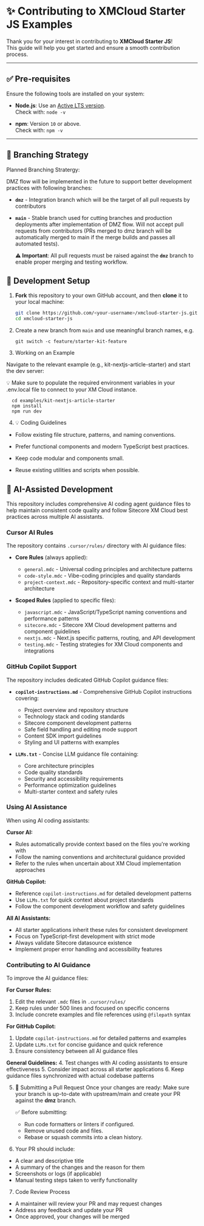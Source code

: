 # ✨ Contributing to XMCloud Starter JS Examples

Thank you for your interest in contributing to **XMCloud Starter JS**!  
This guide will help you get started and ensure a smooth contribution process.

---

## ✅ Pre-requisites

Ensure the following tools are installed on your system:

- **Node.js**: Use an [Active LTS version](https://nodejs.org/en/about/releases/).  
  Check with: `node -v`

- **npm**: Version `10` or above.  
  Check with: `npm -v`

---

## 🔀 **Branching Strategy**
   
  Planned Branching Stratergy:

   DMZ flow will be implemented in the future to support better development practices with following branches:
   - **`dmz`** - Integration branch which will be the target of all pull requests by contributors
   - **`main`** - Stable branch used for cutting branches and production  deployments after implementation of DMZ flow. Will not accept pull requests from contributors (PRs merged to dmz branch will be automatically merged to main if the merge builds and passes all automated tests).

     **⚠️ Important**: All pull requests must be raised against the **`dmz`** branch to enable proper merging and testing workflow.

 


## 🧪 Development Setup

1. **Fork** this repository to your own GitHub account, and then **clone** it to your local machine:
   ```bash
   git clone https://github.com/<your-username>/xmcloud-starter-js.git
   cd xmcloud-starter-js
   ```

2. Create a new branch from `main` and use meaningful branch names, e.g. 
    ```
    git switch -c feature/starter-kit-feature
    ```

3. Working on an Example

Navigate to the relevant example (e.g., kit-nextjs-article-starter) and start the dev server:

💡 Make sure to populate the required environment variables in your .env.local file to connect to your XM Cloud instance.

      cd examples/kit-nextjs-article-starter
      npm install
      npm run dev

4. 💡 Coding Guidelines
  - Follow existing file structure, patterns, and naming conventions.

  - Prefer functional components and modern TypeScript best practices.

  - Keep code modular and components small.

  - Reuse existing utilities and scripts when possible.

## 🤖 AI-Assisted Development

This repository includes comprehensive AI coding agent guidance files to help maintain consistent code quality and follow Sitecore XM Cloud best practices across multiple AI assistants.

### Cursor AI Rules

The repository contains `.cursor/rules/` directory with AI guidance files:

- **Core Rules** (always applied):
  - `general.mdc` - Universal coding principles and architecture patterns
  - `code-style.mdc` - Vibe-coding principles and quality standards
  - `project-context.mdc` - Repository-specific context and multi-starter architecture

- **Scoped Rules** (applied to specific files):
  - `javascript.mdc` - JavaScript/TypeScript naming conventions and performance patterns
  - `sitecore.mdc` - Sitecore XM Cloud development patterns and component guidelines
  - `nextjs.mdc` - Next.js specific patterns, routing, and API development
  - `testing.mdc` - Testing strategies for XM Cloud components and integrations

### GitHub Copilot Support

The repository includes dedicated GitHub Copilot guidance files:

- **`copilot-instructions.md`** - Comprehensive GitHub Copilot instructions covering:
  - Project overview and repository structure
  - Technology stack and coding standards
  - Sitecore component development patterns
  - Safe field handling and editing mode support
  - Content SDK import guidelines
  - Styling and UI patterns with examples

- **`LLMs.txt`** - Concise LLM guidance file containing:
  - Core architecture principles
  - Code quality standards
  - Security and accessibility requirements
  - Performance optimization guidelines
  - Multi-starter context and safety rules

### Using AI Assistance

When using AI coding assistants:

**Cursor AI:**
- Rules automatically provide context based on the files you're working with
- Follow the naming conventions and architectural guidance provided
- Refer to the rules when uncertain about XM Cloud implementation approaches

**GitHub Copilot:**
- Reference `copilot-instructions.md` for detailed development patterns
- Use `LLMs.txt` for quick context about project standards
- Follow the component development workflow and safety guidelines

**All AI Assistants:**
- All starter applications inherit these rules for consistent development
- Focus on TypeScript-first development with strict mode
- Always validate Sitecore datasource existence
- Implement proper error handling and accessibility features

### Contributing to AI Guidance

To improve the AI guidance files:

**For Cursor Rules:**
1. Edit the relevant `.mdc` files in `.cursor/rules/`
2. Keep rules under 500 lines and focused on specific concerns
3. Include concrete examples and file references using `@filepath` syntax

**For GitHub Copilot:**
1. Update `copilot-instructions.md` for detailed patterns and examples
2. Update `LLMs.txt` for concise guidance and quick reference
3. Ensure consistency between all AI guidance files

**General Guidelines:**
4. Test changes with AI coding assistants to ensure effectiveness
5. Consider impact across all starter applications
6. Keep guidance files synchronized with actual codebase patterns

5. 🚀 Submitting a Pull Request
Once your changes are ready:
Make sure your branch is up-to-date with upstream/main and create your PR against the **dmz** branch.

    ✅ Before submitting:
      - Run code formatters or linters if configured.
      - Remove unused code and files.
      - Rebase or squash commits into a clean history.

6. Your PR should include:
  - A clear and descriptive title
  - A summary of the changes and the reason for them
  - Screenshots or logs (if applicable)
  - Manual testing steps taken to verify functionality

7. Code Review Process
  - A maintainer will review your PR and may request changes
  - Address any feedback and update your PR
  - Once approved, your changes will be merged
